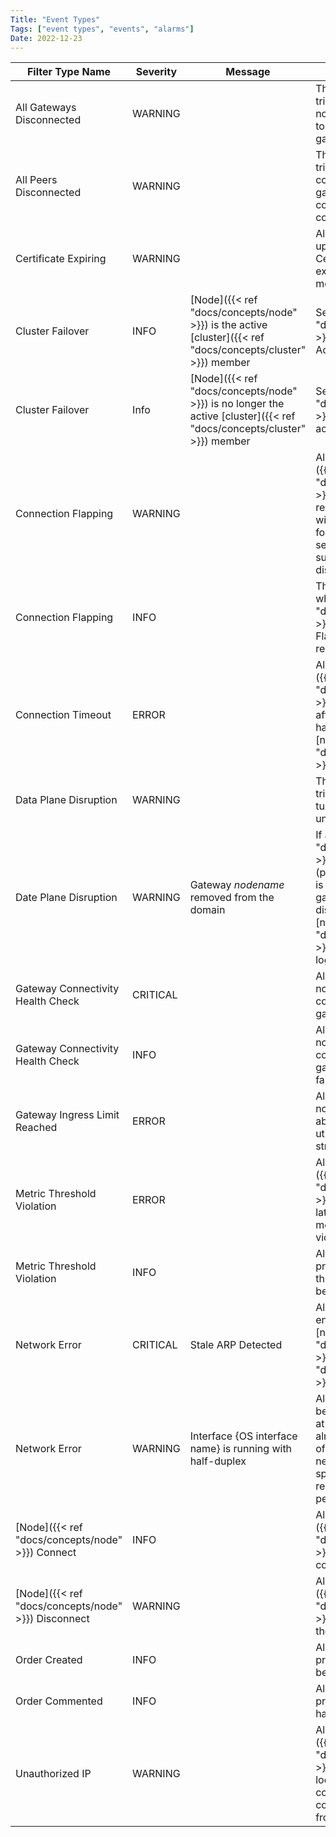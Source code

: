 ```yaml
---
Title: "Event Types"
Tags: ["event types", "events", "alarms"]
Date: 2022-12-23
---
```


| Filter Type Name | Severity | Message | Description |
|------------------|----------|---------|-------------|
| All Gateways Disconnected | WARNING | | This event will be triggered if an edge node loses connectivity to all it’s available gateways. |
| All Peers Disconnected | WARNING | | This even will be triggered if a node is configured as a gateway an it lose connectivity to all it’s configured edge nodes. |
| Certificate Expiring | WARNING | | Alerts when a certificate uploaded via Portal → Certificates is about to expire in less than 3 months. |
| Cluster Failover | INFO | [Node]({{< ref "docs/concepts/node" >}}) is the active [cluster]({{< ref "docs/concepts/cluster" >}}) member | Sent by a [node]({{< ref "docs/concepts/node" >}}) when it claims the Active role. |
| Cluster Failover | Info | [Node]({{< ref "docs/concepts/node" >}}) is no longer the active [cluster]({{< ref "docs/concepts/cluster" >}}) member | Sent by a [node]({{< ref "docs/concepts/node" >}}) when it releases the active role. |
| Connection Flapping | WARNING | | Alerts when a [node]({{< ref "docs/concepts/node" >}}) disconnects and reconnects 10 times within 5 minutes. A follow up alert will be sent after each subsequent 120 disconnect/reconnects. |
| Connection Flapping | INFO | | This alert will be sent when a [node’s]({{< ref "docs/concepts/node" >}}) Connection Flapping issue has been resolved. |
| Connection Timeout | ERROR | | Alerts when a [node]({{< ref "docs/concepts/node" >}}) does not reconnect after a profile update has been pushed to the [node]({{< ref "docs/concepts/node" >}}). |
| Data Plane Disruption | WARNING | | This event will be triggered if a data plane tunnel is terminated unexpectedly. |
| Date Plane Disruption | WARNING | Gateway *nodename* removed from the domain | If a [node]({{< ref "docs/concepts/node" >}}) acting as a gateway (public, private or hub) is disabled or the gateway service is disabled all other [nodes]({{< ref "docs/concepts/node" >}}) in the domain will log this event. |
| Gateway Connectivity Health Check | CRITICAL | | Alerts when an edge node is unable to communicate with a gateway node. |
| Gateway Connectivity Health Check | INFO | | Alerts when an edge node reestablishes connectivity to a gateway node after a failure is reported. |
| Gateway Ingress Limit Reached | ERROR | | Alerts when a gateway node’s ingress limit is above 95 percent utilization for 2 minutes straight
| Metric Threshold Violation | ERROR | | Alerts when a [node]({{< ref "docs/concepts/node" >}}) cpu, ram, disk, or latency configured metric threshold is violated. 
| Metric Threshold Violation | INFO | | Alerts when a previously reported threshold violation has been cleared. |
| Network Error | CRITICAL | Stale ARP Detected | Alerts when a stale ARP entry is detected for a [node’s]({{< ref "docs/concepts/node" >}}) [cluster]({{< ref "docs/concepts/cluster" >}}) IP. |
| Network Error | WARNING | Interface {OS interface name} is running with half-duplex | Alerts if an interface has been detected running at half-duplex. This is almost always a result of a failure to auto-negotiate the speed/duplex and can result in poor performance. |
| [Node]({{< ref "docs/concepts/node" >}}) Connect | INFO | | Alerts when a [node]({{< ref "docs/concepts/node" >}}) connects to the control plane. |
| [Node]({{< ref "docs/concepts/node" >}}) Disconnect | WARNING | | Alerts when a [node]({{< ref "docs/concepts/node" >}}) disconnects from the control plane
| Order Created | INFO | | Alerts when a new provisioning order has been created. |
| Order Commented | INFO | | Alerts when a provisioning order case has been commented.
| Unauthorized IP | WARNING | | Alerts when a [node's]({{< ref "docs/concepts/node" >}}) public IP has been locked but the connection to the control plane comes from a different IP.



 


